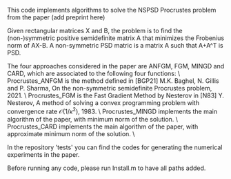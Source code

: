 This code implements algorithms to solve the NSPSD Procrustes problem from the paper
(add preprint here) 

Given rectangular matrices X and B, the problem is to find the (non-)symmetric positive semidefinite matrix A that minimizes the Frobenius norm of AX-B. 
A non-symmetric PSD matric is a matrix A such that A+A^T is PSD. 

The four approaches considered in the paper are ANFGM, FGM, MINGD and CARD, which are associated to the following four functions: \\
Procrustes_ANFGM is the method defined in [BGP21] M.K. Baghel, N. Gillis and P. Sharma, On the non-symmetric semidefinite Procrustes problem, 2021. \\
Procrustes_FGM is the Fast Gradient Method by Nesterov in [N83] Y. Nesterov, A method of solving a convex programming problem with convergence rate $\mathcal{O}(1/\kappa^2)$, 1983. \\
Procrustes_MINGD implements the main algorithm of the paper, with minimum norm of the solution. \\
Procrustes_CARD implements the main algorithm of the paper, with approximate minimum norm of the solution. \\

In the repository 'tests' you can find the codes for generating the numerical experiments in the paper.

Before running any code, please run Install.m to have all paths added. 



